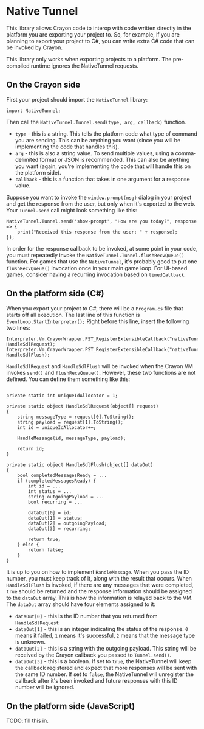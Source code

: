# Native Tunnel

This library allows Crayon code to interop with code written directly in the platform you are exporting your project to. So, for example, if you are planning to export your project to C#, you can write extra C# code that can be invoked by Crayon.

This library only works when exporting projects to a platform. The pre-compiled runtime ignores the NativeTunnel requests.

## On the Crayon side

First your project should import the `NativeTunnel` library:

`import NativeTunnel;`

Then call the `NativeTunnel.Tunnel.send(type, arg, callback)` function. 

* `type` - this is a string. This tells the platform code what type of command you are sending. This can be anything you want (since you will be implementing the code that handles this).
* `arg` - this is also a string value. To send multiple values, using a comma-delimited format or JSON is recommended. This can also be anything you want (again, you're implementing the code that will handle this on the platform side).
* `callback` - this is a function that takes in one argument for a response value. 

Suppose you want to invoke the `window.prompt(msg)` dialog in your project and get the response from the user, but only when it's exported to the web. Your `Tunnel.send` call might look something like this:

```
NativeTunnel.Tunnel.send('show-prompt', "How are you today?", response => {
    print("Received this response from the user: " + response);
});
```

In order for the response callback to be invoked, at some point in your code, you must repeatedly invoke the `NativeTunnel.Tunnel.flushRecvQueue()` function. For games that use the `NativeTunnel`, it's probably good to put one `flushRecvQueue()` invocation once in your main game loop. For UI-based games, consider having a recurring invocation based on `timedCallback`. 

## On the platform side (C#)

When you export your project to C#, there will be a `Program.cs` file that starts off all execution. The last line of this function is `EventLoop.StartInterpreter();` Right before this line, insert the following two lines:

```
Interpreter.Vm.CrayonWrapper.PST_RegisterExtensibleCallback("nativeTunnelSend", HandleSdlRequest);
Interpreter.Vm.CrayonWrapper.PST_RegisterExtensibleCallback("nativeTunnelRecv", HandleSdlFlush);
```

`HandleSdlRequest` and `HandleSdlFlush` will be invoked when the Crayon VM invokes `send()` and `flushRecvQueue()`. However, these two functions are not defined. You can define them something like this:

```

private static int uniqueIdAllocator = 1;

private static object HandleSdlRequest(object[] request)
{
    string messageType = request[0].ToString();
    string payload = request[1].ToString();
    int id = uniqueIdAllocator++;

    HandleMessage(id, messageType, payload);

    return id;
}

private static object HandleSdlFlush(object[] dataOut)
{
    bool completedMessagesReady = ...
    if (completedMessagesReady) {
        int id = ...
        int status = ...
        string outgoingPayload = ...
        bool recurring = ...

        dataOut[0] = id;
        dataOut[1] = status;
        dataOut[2] = outgoingPayload;
        dataOut[3] = recurring;

        return true;
    } else {
        return false;
    }
}
```

It is up to you on how to implement `HandleMessage`. When you pass the ID number, you must keep track of it, along with the result that occurs. When `HandleSdlFlush` is invoked, if there are any messages that were completed, `true` should be returned and the response information should be assigned to the `dataOut` array. This is how the information is relayed back to the VM. The `dataOut` array should have four elements assigned to it:
* `dataOut[0]` - this is the ID number that you returned from `HandleSdlRequest`
* `dataOut[1]` - this is an integer indicating the status of the response. `0` means it failed, `1` means it's successful, `2` means that the message type is unknown.
* `dataOut[2]` - this is a string with the outgoing payload. This string will be received by the Crayon callback you passed to `Tunnel.send()`. 
* `dataOut[3]` - this is a boolean. If set to `true`, the NativeTunnel will keep the callback registered and expect that more responses will be sent with the same ID number. If set to `false`, the NativeTunnel will unregister the callback after it's been invoked and future responses with this ID number will be ignored. 

## On the platform side (JavaScript)

TODO: fill this in.
